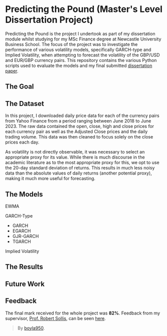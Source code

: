 # Predicting the Pound (Master's Level Dissertation Project)
Predicting the Pound is the project I undertook as part of my dissertation module whilst studying for my MSc Finance degree at Newcastle University Business School. The focus of the project was to investigate the performance of various volatility models, specifically GARCH-type and Implied Volatility, when attempting to forecast the volatility of the GBP/USD and EUR/GBP currency pairs. This repository contains the various Python scripts used to evaluate the models and my final submitted [dissertation paper](https://github.com/boyla950/predicting-the-pound/blob/main/paper.pdf).

## The Goal

## The Dataset
In this project, I downloaded daily price data for each of the currency pairs from Yahoo Finance from a period ranging between June 2018 to June 2023. The raw data contained the open, close, high and close prices for each currency pair as well as the Adjusted Close prices and the daily trading volume. This data was then cleaned to focus solely on the close prices each day.

As volatility is not directly observable, it was necessary to select an appropriate proxy for its value. While there is much discourse in the academic literature as to the most appropriate proxy for this, we opt to use the 20-day standard deviation of returns. This results in much less noisy data than the absolute values of daily returns (another potential proxy), making it much more useful for forecasting.


## The Models
EWMA

GARCH-Type
- GARCH
- EGARCH
- GJR-GARCH
- TGARCH

Implied Volatility





## The Results


## Future Work


## Feedback
The final mark received for the whole project was **82%**. Feedback from my supervisor, [Prof. Robert Sollis](https://www.ncl.ac.uk/business/people/profile/robertsollis.html), can be seen [here]().

> By [boyla950](https://github.com/boyla950).
